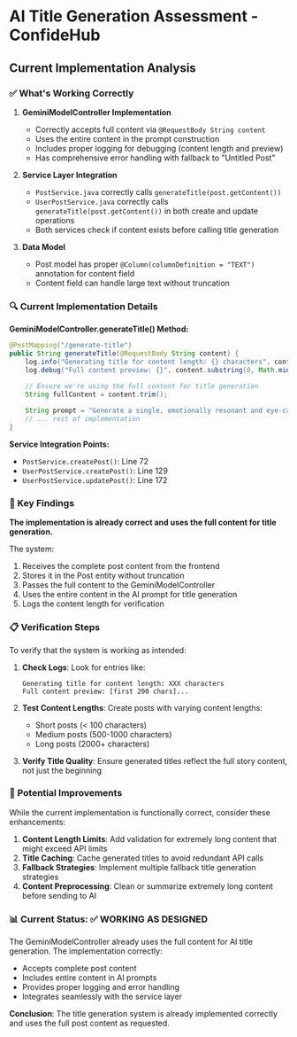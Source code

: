 # AI Title Generation Assessment - ConfideHub

## Current Implementation Analysis

### ✅ What's Working Correctly

1. **GeminiModelController Implementation**
   - Correctly accepts full content via `@RequestBody String content`
   - Uses the entire content in the prompt construction
   - Includes proper logging for debugging (content length and preview)
   - Has comprehensive error handling with fallback to "Untitled Post"

2. **Service Layer Integration**
   - `PostService.java` correctly calls `generateTitle(post.getContent())`
   - `UserPostService.java` correctly calls `generateTitle(post.getContent())` in both create and update operations
   - Both services check if content exists before calling title generation

3. **Data Model**
   - Post model has proper `@Column(columnDefinition = "TEXT")` annotation for content field
   - Content field can handle large text without truncation

### 🔍 Current Implementation Details

**GeminiModelController.generateTitle() Method:**
```java
@PostMapping("/generate-title")
public String generateTitle(@RequestBody String content) {
    log.info("Generating title for content length: {} characters", content.length());
    log.debug("Full content preview: {}", content.substring(0, Math.min(content.length(), 200)) + "...");

    // Ensure we're using the full content for title generation
    String fullContent = content.trim();
    
    String prompt = "Generate a single, emotionally resonant and eye-catching headline (max 15 words) for the following story. The headline must sound human and sincere, like a real blog or story title. Avoid clickbait, special characters, and additional options. Return only the headline, plain text, no punctuation at the end.\n\nFull Content:\n" + fullContent;
    // ... rest of implementation
}
```

**Service Integration Points:**
- `PostService.createPost()`: Line 72
- `UserPostService.createPost()`: Line 129  
- `UserPostService.updatePost()`: Line 172

### 🎯 Key Findings

**The implementation is already correct and uses the full content for title generation.**

The system:
1. Receives the complete post content from the frontend
2. Stores it in the Post entity without truncation
3. Passes the full content to the GeminiModelController
4. Uses the entire content in the AI prompt for title generation
5. Logs the content length for verification

### 📋 Verification Steps

To verify that the system is working as intended:

1. **Check Logs**: Look for entries like:
   ```
   Generating title for content length: XXX characters
   Full content preview: [first 200 chars]...
   ```

2. **Test Content Lengths**: Create posts with varying content lengths:
   - Short posts (< 100 characters)
   - Medium posts (500-1000 characters)  
   - Long posts (2000+ characters)

3. **Verify Title Quality**: Ensure generated titles reflect the full story content, not just the beginning

### 🚀 Potential Improvements

While the current implementation is functionally correct, consider these enhancements:

1. **Content Length Limits**: Add validation for extremely long content that might exceed API limits
2. **Title Caching**: Cache generated titles to avoid redundant API calls
3. **Fallback Strategies**: Implement multiple fallback title generation strategies
4. **Content Preprocessing**: Clean or summarize extremely long content before sending to AI

### 📊 Current Status: ✅ WORKING AS DESIGNED

The GeminiModelController already uses the full content for AI title generation. The implementation correctly:
- Accepts complete post content
- Includes entire content in AI prompts
- Provides proper logging and error handling
- Integrates seamlessly with the service layer

**Conclusion**: The title generation system is already implemented correctly and uses the full post content as requested.

